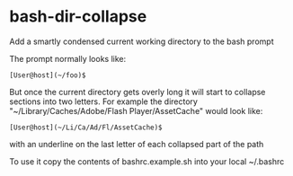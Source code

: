 # bash-dir-collapse
Add a smartly condensed current working directory to the bash prompt

The prompt normally looks like:

    [User@host](~/foo)$

But once the current directory gets overly long it will start to collapse sections into two letters.
For example the directory "~/Library/Caches/Adobe/Flash Player/AssetCache" would look like:

    [User@host](~/Li/Ca/Ad/Fl/AssetCache)$

with an underline on the last letter of each collapsed part of the path


To use it copy the contents of bashrc.example.sh into your local ~/.bashrc
